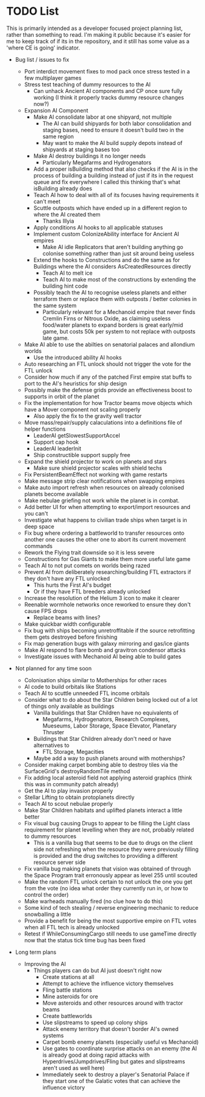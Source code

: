 # TODO List

This is primarily intended as a developer focused project planning list, rather than something to read. I'm making it public because it's easier for me to keep track of if its in the repository, and it still has some value as a 'where CE is going' indicator.

- Bug list / issues to fix
  - Port interdict movement fixes to mod pack once stress tested in a few multiplayer games
  - Stress test teaching of dummy resources to the AI
    - Can unhack Ancient AI components and CP once sure fully working (I think it properly tracks dummy resource changes now?)
  - Expansion AI Component
    - Make AI consolidate labor at one shipyard, not multiple
      - The AI can build shipyards for both labor consolidation and staging bases, need to ensure it doesn't build two in the same region
      - May want to make the AI build supply depots instead of shipyards at staging bases too
    - Make AI destroy buildings it no longer needs
      - Particularly Megafarms and Hydrogenators
    - Add a proper isBuilding method that also checks if the AI is in the process of building a building instead of just if its in the request queue and fix everywhere I called this thinking that's what isBuilding already does
    - Teach AI how to deal with all of its focuses having requirements it can't meet
    - Scuttle outposts which have ended up in a different region to where the AI created them
      - Thanks Illyia
    - Apply conditions AI hooks to all applicable statuses
    - Implement custom ColonizeAbility interface for Ancient AI empires
      - Make AI idle Replicators that aren't building anything go colonise something rather than just sit around being useless
    - Extend the hooks to Constructions and do the same as for Buildings where the AI considers AsCreatedResources directly
        - Teach AI to melt ice
        - Teach AI to make most of the constructions by extending the building hint code
    - Possibly teach the AI to recognise useless planets and either terraform them or replace them with outposts / better colonies in the same system
      - Particularly relevant for a Mechanoid empire that never finds Cremlin Firns or Nitrous Oxide, as claiming useless food/water planets to expand borders is great early/mid game, but costs 50k per system to not replace with outposts late game.
  - Make AI able to use the abilties on senatorial palaces and allondium worlds
    - Use the introduced ability AI hooks
  - Auto researching an FTL unlock should not trigger the vote for the FTL unlock
  - Consider how much if any of the patched First empire stat buffs to port to the AI's heuristics for ship design
  - Possibly make the defense grids provide an effectiveness boost to supports in orbit of the planet
  - Fix the implementation for how Tractor beams move objects which have a Mover component not scaling properly
    - Also apply the fix to the gravity well tractor
  - Move mass/repair/supply calaculations into a definitions file of helper functions
    - LeaderAI getSlowestSupportAccel
    - Support cap hook
    - LeaderAI leaderInit
    - Ship constructible support supply free
  - Expand the shield projector to work on planets and stars
    - Make sure shield projector scales with shield techs
  - Fix PersistentBeamEffect not working with game restarts
  - Make message strip clear notifications when swapping empires
  - Make auto import refresh when resources on already colonised planets become available
  - Make nebulae griefing not work while the planet is in combat.
  - Add better UI for when attempting to export/import resources and you can't
  - Investigate what happens to civilian trade ships when target is in deep space
  - Fix bug where ordering a battleworld to transfer resources onto another one causes the other one to abort its current movement commands
  - Rework the Flying trait downside so it is less severe
  - Constructions for Gas Giants to make them more useful late game
  - Teach AI to not put comets on worlds being razed
  - Prevent AI from deliberately researching/building FTL extractors if they don't have any FTL unlocked
    - This hurts the First AI's budget
    - Or if they have FTL breeders already unlocked
  - Increase the resolution of the Helium 3 icon to make it clearer
  - Reenable wormhole networks once reworked to ensure they don't cause FPS drops
    - Replace beams with lines?
  - Make quickbar width configurable
  - Fix bug with ships becoming unretroffitable if the source retrofitting them gets destroyed before finishing
  - Fix map generation bugs with galaxy mirroring and gas/ice giants
  - Make AI respond to flare bomb and gravitron condensor attacks
  - Investigate issues with Mechanoid AI being able to build gates

- Not planned for any time soon
  - Colonisation ships similar to Motherships for other races
  - AI code to build orbitals like Stations
  - Teach AI to scuttle unneeded FTL income orbitals
  - Consider what to do about the Star Children being locked out of a lot of things only available as buildings
    - Vanilla buildings that Star Children have no equivalents of
      - Megafarms, Hydrogenators, Research Complexes, Mueseums, Labor Storage, Space Elevator, Planetary Thruster
    - Buildings that Star Children already don't need or have alternatives to
      - FTL Storage, Megacities
    - Maybe add a way to push planets around with motherships?
  - Consider making carpet bombing able to destroy tiles via the SurfaceGrid's destroyRandomTile method
  - Fix adding local asteroid field not applying asteroid graphics (think this was in community patch already)
  - Get the AI to play invasion properly
  - Stellar Lifting to obtain protoplanets directly
  - Teach AI to scout nebulae properly
  - Make Star Children habitats and uplifted planets interact a little better
  - Fix visual bug causing Drugs to appear to be filling the Light class requirement for planet levelling when they are not, probably related to dummy resources
    - This is a vanilla bug that seems to be due to drugs on the client side not refreshing when the resource they were previously filling is provided and the drug switches to providing a different resource server side
  -  Fix vanilla bug making planets that vision was obtained of through the Space Program trait erronously appear as level 255 until scouted
  - Make the random FTL unlock certain to not unlock the one you get from the vote (no idea what order they currently run in, or how to control the order)
  - Make warheads manually fired (no clue how to do this)
  - Some kind of tech stealing / reverse engineering mechanic to reduce snowballing a little
  - Provide a benefit for being the most supportive empire on FTL votes when all FTL tech is already unlocked
  - Retest if WhileConsumingCargo still needs to use gameTime directly now that the status tick time bug has been fixed

- Long term plans
  - Improving the AI
    - Things players can do but AI just doesn't right now
      - Create stations at all
      - Attempt to achieve the influence victory themselves
      - Fling battle stations
      - Mine asteroids for ore
      - Move asteroids and other resources around with tractor beams
      - Create battleworlds
      - Use slipstreams to speed up colony ships
      - Attack enemy territory that doesn't border AI's owned systems
      - Carpet bomb enemy planets (especially useful vs Mechanoid)
      - Use gates to coordinate surprise attacks on an enemy (the AI is already good at doing rapid attacks with Hyperdrives/Jumpdrives/Fling but gates and slipstreams aren't used as well here)
      - Immediately seek to destroy a player's Senatorial Palace if they start one of the Galatic votes that can achieve the influence victory
